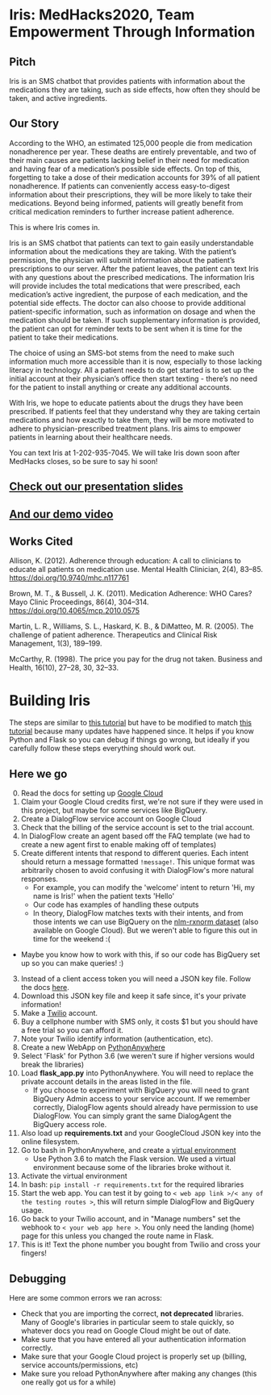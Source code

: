 # Iris: MedHacks2020, Team Empowerment Through Information

## Pitch 
Iris is an SMS chatbot that provides patients with information about the medications they are taking, such as side effects, how often they should be taken, and active ingredients.
 
## Our Story
According to the WHO, an estimated 125,000 people die from medication nonadherence per year. These deaths are entirely preventable, and two of their main causes are patients lacking belief in their need for medication and having fear of a medication’s possible side effects. On top of this, forgetting to take a dose of their medication accounts for 39% of all patient nonadherence. If patients can conveniently access easy-to-digest information about their prescriptions, they will be more likely to take their medications. Beyond being informed, patients will greatly benefit from critical medication reminders to further increase patient adherence. 

This is where Iris comes in.

Iris is an SMS chatbot that patients can text to gain easily understandable information about the medications they are taking. With the patient’s permission, the physician will submit information about the patient’s prescriptions to our server. After the patient leaves, the patient can text Iris with any questions about the prescribed medications. The information Iris will provide includes the total medications that were prescribed, each medication’s active ingredient, the purpose of each medication, and the potential side effects. The doctor can also choose to provide additional patient-specific information, such as information on dosage and when the medication should be taken. If such supplementary information is provided, the patient can opt for reminder texts to be sent when it is time for the patient to take their medications. 

The choice of using an SMS-bot stems from the need to make such information much more accessible than it is now, especially to those lacking literacy in technology. All a patient needs to do get started is to set up the initial account at their physician’s office then start texting - there’s no need for the patient to install anything or create any additional accounts.

With Iris, we hope to educate patients about the drugs they have been prescribed. If patients feel that they understand why they are taking certain medications and how exactly to take them, they will be more motivated to adhere to physician-prescribed treatment plans. Iris aims to empower patients in learning about their healthcare needs.  

You can text Iris at 1-202-935-7045. We will take Iris down soon after MedHacks closes, so be sure to say hi soon!

## [Check out our presentation slides](https://docs.google.com/presentation/d/1NEmPzCgbp9Jrm1FA_ZTljlaCUCwe93AI_pcHt4aa2z0/edit?ts=5f540474#slide=id.g970400d85f_1_18367)
## [And our demo video](https://drive.google.com/file/d/1kTpveKhr2RIRTMteFti6UtP7KMVuElOH/view?usp=sharing) 

## Works Cited
Allison, K. (2012). Adherence through education: A call to clinicians to educate all patients on medication use. Mental Health Clinician, 2(4), 83–85. https://doi.org/10.9740/mhc.n117761

Brown, M. T., & Bussell, J. K. (2011). Medication Adherence: WHO Cares? Mayo Clinic Proceedings, 86(4), 304–314. https://doi.org/10.4065/mcp.2010.0575

Martin, L. R., Williams, S. L., Haskard, K. B., & DiMatteo, M. R. (2005). The challenge of patient adherence. Therapeutics and Clinical Risk Management, 1(3), 189–199.

McCarthy, R. (1998). The price you pay for the drug not taken. Business and Health, 16(10), 27–28, 30, 32–33.



# Building Iris
The steps are similar to [this tutorial](https://chatbotslife.com/build-a-working-sms-chat-bot-in-10-minutes-b8278d80cc7a) but have to be modified to match [this tutorial](https://medium.com/swlh/working-with-dialogflow-using-python-client-cb2196d579a4) because many updates have happened since. It helps if you know Python and Flask so you can debug if things go wrong, but ideally if you carefully follow these steps everything should work out.

## Here we go
0. Read the docs for setting up [Google Cloud](https://cloud.google.com/dialogflow/es/docs/quick/setup)
1. Claim your Google Cloud credits first, we're not sure if they were used in this project, but maybe for some services like BigQuery.
1. Create a DialogFlow service account on Google Cloud
1. Check that the billing of the service account is set to the trial account.
2. In DialogFlow create an agent based off the FAQ template (we had to create a new agent first to enable making off of templates)
3. Create different intents that respond to different queries. Each intent should return a message formatted `!message!`. This unique format was arbitrarily chosen to avoid confusing it with DialogFlow's more natural responses.
    - For example, you can modify the 'welcome' intent to return 'Hi, my name is Iris!' when the patient texts 'Hello'
    - Our code has examples of handling these outputs
    - In theory, DialogFlow matches texts with their intents, and from those intents we can use BigQuery on the [nlm-rxnorm dataset](https://www.nlm.nih.gov/research/umls/rxnorm/overview.html) (also available on Google Cloud). But we weren't able to figure this out in time for the weekend :(
  - Maybe you know how to work with this, if so our code has BigQuery set up so you can make queries! :)
3. Instead of a client access token you will need a JSON key file. Follow the docs [here](https://cloud.google.com/iam/docs/creating-managing-service-account-keys?hl=en).
4. Download this JSON key file and keep it safe since, it's your private information!
4. Make a [Twilio](https://www.twilio.com/) account.
4. Buy a cellphone number with SMS only, it costs $1 but you should have a free trial so you can afford it.
4. Note your Twilio identify information (authentication, etc).
4. Create a new WebApp on [PythonAnywhere](https://www.pythonanywhere.com/)
5. Select 'Flask' for Python 3.6 (we weren't sure if higher versions would break the libraries)
6. Load **flask_app.py** into PythonAnywhere. You will need to replace the private account details in the areas listed in the file.
     - If you choose to experiment with BigQuery you will need to grant BigQuery Admin access to your service account. If we remember correctly, DialogFlow agents should already have permission to use DialogFlow. You can simply grant the same DialogAgent the BigQuery access role.
7. Also load up **requirements.txt** and your GoogleCloud JSON key into the online filesystem.
8. Go to bash in PythonAnywhere, and create a [virtual environment](https://help.pythonanywhere.com/pages/Virtualenvs/)
    - Use Python 3.6 to match the Flask version. We used a virtual environment because some of the libraries broke without it.
8. Activate the virtual environment
9. In bash: `pip install -r requirements.txt` for the required libraries
10. Start the web app. You can test it by going to `< web app link >/< any of the testing routes >`, this will return simple DialogFlow and BigQuery usage.
10. Go back to your Twilio account, and in "Manage numbers" set the webhook to `< your web app here >`. You only need the landing (home) page for this unless you changed the route name in Flask.
10. This is it! Text the phone number you bought from Twilio and cross your fingers!

## Debugging
Here are some common errors we ran across:
- Check that you are importing the correct, **not deprecated** libraries. Many of Google's libraries in particular seem to stale quickly, so whatever docs you read on Google Cloud might be out of date.
- Make sure that you have entered all your authentication information correctly.
- Make sure that your Google Cloud project is properly set up (billing, service accounts/permissions, etc)
- Make sure you reload PythonAnywhere after making any changes (this one really got us for a while)

